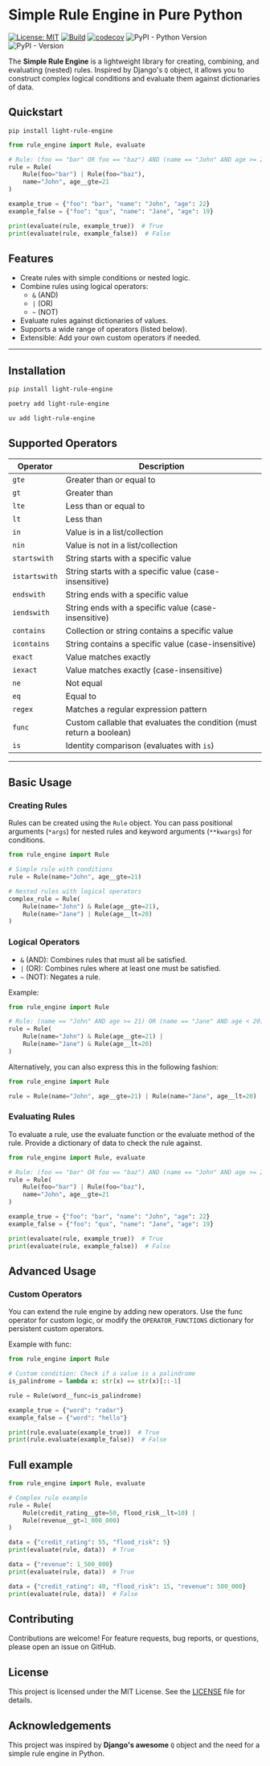 # Simple Rule Engine in Pure Python

[![License: MIT](https://img.shields.io/badge/license-MIT-blue)](https://opensource.org/licenses/MIT)
[![Build](https://github.com/biagiodistefano/rule-engine/actions/workflows/main.yaml/badge.svg?branch=main)](https://github.com/biagiodistefano/rule-engine/actions/workflows/main.yaml)
[![codecov](https://codecov.io/github/biagiodistefano/rule-engine/graph/badge.svg?token=7G7X642DX0)](https://codecov.io/github/biagiodistefano/rule-engine)
![PyPI - Python Version](https://img.shields.io/pypi/pyversions/light-rule-engine)
![PyPI - Version](https://img.shields.io/pypi/v/light-rule-engine)


The **Simple Rule Engine** is a lightweight library for creating, combining, and evaluating (nested) rules. Inspired by Django's `Q` object, it allows you to construct complex logical conditions and evaluate them against dictionaries of data.

## Quickstart

```
pip install light-rule-engine
```

```python
from rule_engine import Rule, evaluate

# Rule: (foo == "bar" OR foo == "baz") AND (name == "John" AND age >= 21)
rule = Rule(
    Rule(foo="bar") | Rule(foo="baz"),
    name="John", age__gte=21
)

example_true = {"foo": "bar", "name": "John", "age": 22}
example_false = {"foo": "qux", "name": "Jane", "age": 19}

print(evaluate(rule, example_true))  # True
print(evaluate(rule, example_false))  # False
```


## Features

- Create rules with simple conditions or nested logic.
- Combine rules using logical operators:
  - `&` (AND)
  - `|` (OR)
  - `~` (NOT)
- Evaluate rules against dictionaries of values.
- Supports a wide range of operators (listed below).
- Extensible: Add your own custom operators if needed.

---

## Installation

```bash
pip install light-rule-engine
```
```bash
poetry add light-rule-engine
```
```bash
uv add light-rule-engine
```

## Supported Operators

| **Operator**     | **Description**                                                                 |
|-------------------|---------------------------------------------------------------------------------|
| `gte`            | Greater than or equal to                                                       |
| `gt`             | Greater than                                                                  |
| `lte`            | Less than or equal to                                                         |
| `lt`             | Less than                                                                     |
| `in`             | Value is in a list/collection                                                 |
| `nin`            | Value is not in a list/collection                                             |
| `startswith`     | String starts with a specific value                                           |
| `istartswith`    | String starts with a specific value (case-insensitive)                        |
| `endswith`       | String ends with a specific value                                             |
| `iendswith`      | String ends with a specific value (case-insensitive)                          |
| `contains`       | Collection or string contains a specific value                                |
| `icontains`      | String contains a specific value (case-insensitive)                           |
| `exact`          | Value matches exactly                                                         |
| `iexact`         | Value matches exactly (case-insensitive)                                      |
| `ne`             | Not equal                                                                     |
| `eq`             | Equal to                                                                      |
| `regex`          | Matches a regular expression pattern                                          |
| `func`           | Custom callable that evaluates the condition (must return a boolean)          |
| `is`             | Identity comparison (evaluates with `is`)                                     |

---

## Basic Usage

### Creating Rules

Rules can be created using the `Rule` object. You can pass positional arguments (`*args`) for nested rules and keyword arguments (`**kwargs`) for conditions.

```python
from rule_engine import Rule

# Simple rule with conditions
rule = Rule(name="John", age__gte=21)

# Nested rules with logical operators
complex_rule = Rule(
    Rule(name="John") & Rule(age__gte=21),
    Rule(name="Jane") | Rule(age__lt=20)
)
```

### Logical Operators

- `&` (AND): Combines rules that must all be satisfied.
- `|` (OR): Combines rules where at least one must be satisfied.
- `~` (NOT): Negates a rule.

Example:

```python
from rule_engine import Rule

# Rule: (name == "John" AND age >= 21) OR (name == "Jane" AND age < 20)
rule = Rule(
    Rule(name="John") & Rule(age__gte=21) |
    Rule(name="Jane") & Rule(age__lt=20)
)
```

Alternatively, you can also express this in the following fashion:

```python
from rule_engine import Rule

rule = Rule(name="John", age__gte=21) | Rule(name="Jane", age__lt=20)
```

### Evaluating Rules
To evaluate a rule, use the evaluate function or the evaluate method of the rule. Provide a dictionary of data to check the rule against.

```python
from rule_engine import Rule, evaluate

# Rule: (foo == "bar" OR foo == "baz") AND (name == "John" AND age >= 21)
rule = Rule(
    Rule(foo="bar") | Rule(foo="baz"),
    name="John", age__gte=21
)

example_true = {"foo": "bar", "name": "John", "age": 22}
example_false = {"foo": "qux", "name": "Jane", "age": 19}

print(evaluate(rule, example_true))  # True
print(evaluate(rule, example_false))  # False
```

## Advanced Usage

### Custom Operators

You can extend the rule engine by adding new operators.
Use the func operator for custom logic, or modify the `OPERATOR_FUNCTIONS` dictionary for persistent custom operators.

Example with func:
    
```python
from rule_engine import Rule

# Custom condition: Check if a value is a palindrome
is_palindrome = lambda x: str(x) == str(x)[::-1]

rule = Rule(word__func=is_palindrome)

example_true = {"word": "radar"}
example_false = {"word": "hello"}

print(rule.evaluate(example_true))  # True
print(rule.evaluate(example_false))  # False
```

## Full example

```python
from rule_engine import Rule, evaluate

# Complex rule example
rule = Rule(
    Rule(credit_rating__gte=50, flood_risk__lt=10) |
    Rule(revenue__gt=1_000_000)
)

data = {"credit_rating": 55, "flood_risk": 5}
print(evaluate(rule, data))  # True

data = {"revenue": 1_500_000}
print(evaluate(rule, data))  # True

data = {"credit_rating": 40, "flood_risk": 15, "revenue": 500_000}
print(evaluate(rule, data))  # False
```

## Contributing
Contributions are welcome! For feature requests, bug reports, or questions, please open an issue on GitHub.

## License
This project is licensed under the MIT License. See the [LICENSE](LICENSE) file for details.

## Acknowledgements
This project was inspired by **Django's awesome** `Q` object and the need for a simple rule engine in Python.
